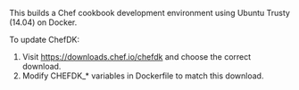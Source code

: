This builds a Chef cookbook development environment using Ubuntu Trusty (14.04) on Docker.

To update ChefDK:
1. Visit https://downloads.chef.io/chefdk and choose the correct download.
2. Modify CHEFDK_* variables in Dockerfile to match this download.
